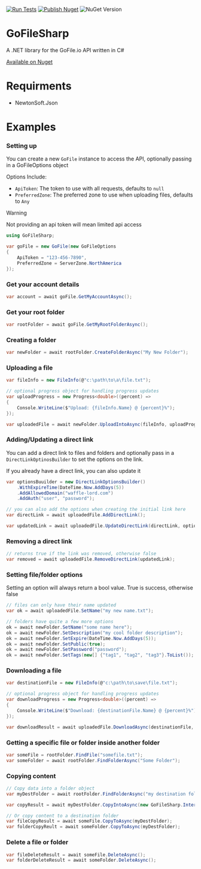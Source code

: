 [![Run Tests](https://github.com/waffle-lord/GoFileSharp/actions/workflows/dotnet.yml/badge.svg)](https://github.com/waffle-lord/GoFileSharp/actions/workflows/dotnet.yml) [![Publish Nuget](https://github.com/waffle-lord/GoFileSharp/actions/workflows/nuget.yml/badge.svg)](https://github.com/waffle-lord/GoFileSharp/actions/workflows/nuget.yml) <img alt="NuGet Version" src="https://img.shields.io/nuget/v/GoFileSharp?label=GoFileSharp Nuget">



# GoFileSharp

A .NET library for the GoFile.io API written in C#

[Available on Nuget](https://www.nuget.org/packages/GoFileSharp)

# Requirments
- NewtonSoft.Json

# Examples

### Setting up
You can create a new `GoFile` instance to access the API, optionally passing in a GoFileOptions object

Options Include:
- `ApiToken`: The token to use with all requests, defaults to `null`
- `PreferredZone`: The preferred zone to use when uploading files, defaults to `Any`

> [!WARNING]
> Not providing an api token will mean limited api access
```cs
using GoFileSharp;

var goFile = new GoFile(new GoFileOptions
{
    ApiToken = "123-456-7890",
    PreferredZone = ServerZone.NorthAmerica
});
```

### Get your account details
```cs
var account = await goFile.GetMyAccountAsync();
```

### Get your root folder
```cs
var rootFolder = await goFile.GetMyRootFolderAsync();
```

### Creating a folder
```cs
var newFolder = await rootFolder.CreateFolderAsync("My New Folder");
```

### Uploading a file
```cs
var fileInfo = new FileInfo(@"c:\path\to\a\file.txt");

// optional progress object for handling progress updates
var uploadProgress = new Progress<double>((percent) => 
{
    Console.WriteLine($"Upload: {fileInfo.Name} @ {percent}%");
});

var uploadedFile = await newFolder.UploadIntoAsync(fileInfo, uploadProgress);
```

### Adding/Updating a direct link
You can add a direct link to files and folders and optionally pass in a `DirectLinkOptinosBuilder` to set the options on the link.

If you already have a direct link, you can also update it
```cs
var optionsBuuilder = new DirectLinkOptionsBuilder()
    .WithExpireTime(DateTime.Now.AddDays(5))
    .AddAllowedDomain("waffle-lord.com")
    .AddAuth("user", "password");

// you can also add the options when creating the initial link here
var directLink = await uploadedFile.AddDirectLink();

var updatedLink = await uploadedFile.UpdateDirectLink(directLink, optionsBuuilder);
```

### Removing a direct link
```cs
// returns true if the link was removed, otherwise false
var removed = await uploadedFile.RemoveDirectLink(updatedLink);
```

### Setting file/folder options
Setting an option will always return a bool value. True is success, otherwise false
```cs
// files can only have their name updated
var ok = await uploadedFile.SetName("my new name.txt");

// folders have quite a few more options
ok = await newFolder.SetName("some name here");
ok = await newFolder.SetDescription("my cool folder description");
ok = await newFolder.SetExpire(DateTime.Now.AddDays(5));
ok = await newFolder.SetPublic(true);
ok = await newFolder.SetPassword("password");
ok = await newFolder.SetTags(new[] {"tag1", "tag2", "tag3"}.ToList());
```

### Downloading a file
```cs
var destinationFile = new FileInfo(@"c:\path\to\save\file.txt");

// optional progress object for handling progress updates
var downloadProgress = new Progress<double>((percent) =>
{
    Console.WriteLine($"Download: {destinationFile.Name} @ {percent}%");
});

var downloadResult = await uploadedFile.DownloadAsync(destinationFile, false, uploadProgress);
```

### Getting a specific file or folder inside another folder
```cs
var someFile = rootFolder.FindFile("somefile.txt");
var someFolder = await rootFolder.FindFolderAsync("Some Folder");
```

### Copying content
```cs
// Copy data into a folder object
var myDestFolder = await rootFolder.FindFolderAsync("my destination folder");

var copyResult = await myDestFolder.CopyIntoAsync(new GoFileSharp.Interfaces.IContent[] { someFile, someFolder });

// Or copy content to a destination folder
var fileCopyResult = await someFile.CopyToAsync(myDestFolder);
var folderCopyReult = await someFolder.CopyToAsync(myDestFolder);
```

### Delete a file or folder
```cs
var fileDeleteResult = await someFile.DeleteAsync();
var folderDeleteResult = await someFolder.DeleteAsync();
```
